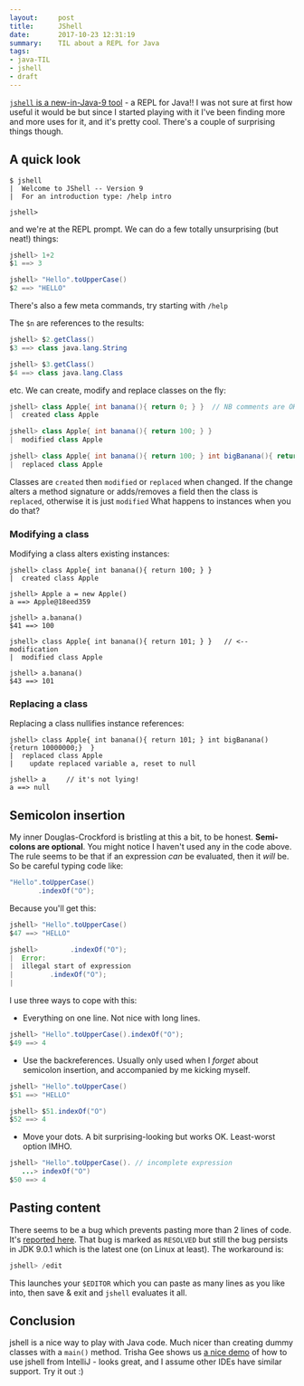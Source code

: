 ```yaml
---
layout:     post
title:      JShell
date:       2017-10-23 12:31:19
summary:    TIL about a REPL for Java
tags:
- java-TIL
- jshell
- draft
---
```


[`jshell` is a new-in-Java-9 tool](https://docs.oracle.com/javase/9/tools/jshell.htm) - a REPL for Java!! I was not sure at first how useful it would
be but since I started playing with it I've been finding more and more uses for it, and it's pretty cool.
There's a couple of surprising things though.

## A quick look

```shell
$ jshell
|  Welcome to JShell -- Version 9
|  For an introduction type: /help intro

jshell> 
```

and we're at the REPL prompt. We can do a few totally unsurprising (but neat!) things:

```java
jshell> 1+2
$1 ==> 3

jshell> "Hello".toUpperCase()
$2 ==> "HELLO"
```

There's also a few meta commands, try starting with `/help`

The `$n` are references to the results:

```java
jshell> $2.getClass()
$3 ==> class java.lang.String

jshell> $3.getClass()
$4 ==> class java.lang.Class
```

etc. We can create, modify and replace classes on the fly:

```java
jshell> class Apple{ int banana(){ return 0; } }  // NB comments are OK
|  created class Apple

jshell> class Apple{ int banana(){ return 100; } }
|  modified class Apple

jshell> class Apple{ int banana(){ return 100; } int bigBanana(){ return 1_000_000; } }
|  replaced class Apple
```

Classes are `created` then `modified` or `replaced` when changed. If the change alters a method signature or adds/removes a field then the class is `replaced`, otherwise it is just `modified` What happens to instances when you do that?

### Modifying a class

Modifying a class alters existing instances:

```jshell
jshell> class Apple{ int banana(){ return 100; } }
|  created class Apple

jshell> Apple a = new Apple()
a ==> Apple@18eed359

jshell> a.banana()
$41 ==> 100

jshell> class Apple{ int banana(){ return 101; } }   // <-- modification
|  modified class Apple

jshell> a.banana()
$43 ==> 101
```

### Replacing a class

Replacing a class nullifies instance references:

```jshell
jshell> class Apple{ int banana(){ return 101; } int bigBanana(){return 10000000;}  }
|  replaced class Apple
|    update replaced variable a, reset to null

jshell> a     // it's not lying!
a ==> null
```

## Semicolon insertion

My inner Douglas-Crockford is bristling at this a bit, to be honest. **Semi-colons are optional**. You might notice
I haven't used any in the code above. The rule seems to be that if an expression *can* be evaluated, then it *will* be. So be careful typing code like:

```java
"Hello".toUpperCase()
       .indexOf("O");
```

Because you'll get this:

```java
jshell> "Hello".toUpperCase()
$47 ==> "HELLO"

jshell>        .indexOf("O");
|  Error:
|  illegal start of expression
|         .indexOf("O");
|
```

I use three ways to cope with this:

  * Everything on one line. Not nice with long lines.
  
```java
jshell> "Hello".toUpperCase().indexOf("O");
$49 ==> 4
```

  * Use the backreferences. Usually only used when I *forget* about semicolon insertion, and accompanied by me kicking myself.
  
```java
jshell> "Hello".toUpperCase()
$51 ==> "HELLO"

jshell> $51.indexOf("O")
$52 ==> 4
```

  * Move your dots. A bit surprising-looking but works OK. Least-worst option IMHO.
  
```java
jshell> "Hello".toUpperCase(). // incomplete expression
   ...> indexOf("O")
$50 ==> 4
```


## Pasting content

There seems to be a bug which prevents pasting more than 2 lines of code. It's [reported here](https://bugs.openjdk.java.net/browse/JDK-8182297). That bug is marked as `RESOLVED` but still the bug persists in JDK 9.0.1 which is the latest one (on Linux at least).  The workaround is:

```java
jshell> /edit
```

This launches your `$EDITOR` which you can paste as many lines as you like into, then save & exit and `jshell` evaluates it all.

## Conclusion

jshell is a nice way to play with Java code. Much nicer than creating dummy classes with a `main()` method. Trisha Gee shows us [a nice demo](https://blog.jetbrains.com/idea/2017/09/java-9-and-intellij-idea/) of how to use jshell from IntelliJ - looks great, and I assume other IDEs have similar support. Try it out :)


